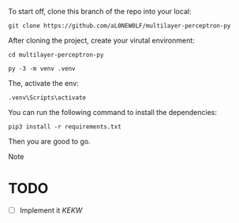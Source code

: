 To start off, clone this branch of the repo into your local:

```shell
git clone https://github.com/aL0NEW0LF/multilayer-perceptron-py
```

After cloning the project, create your virutal environment:

```shell
cd multilayer-perceptron-py
```

```shell
py -3 -m venv .venv
```

The, activate the env:

```shell
.venv\Scripts\activate
```

You can run the following command to install the dependencies:

```shell
pip3 install -r requirements.txt
```

Then you are good to go.

> [!NOTE]
>
> # TODO
>
> - [ ] Implement it _KEKW_
